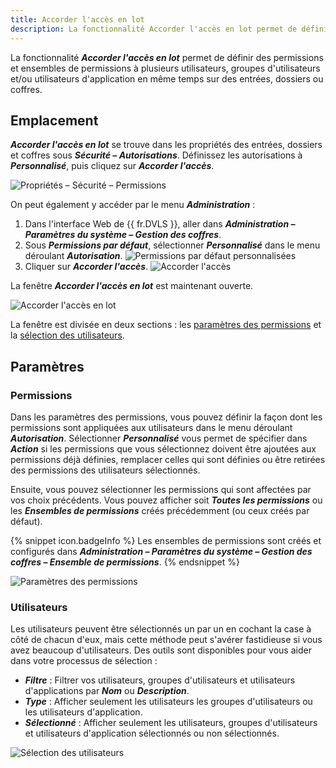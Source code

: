 ```yaml
---
title: Accorder l'accès en lot
description: La fonctionnalité Accorder l'accès en lot permet de définir des permissions et ensembles de permissions à plusieurs utilisateurs, groupes d'utilisateurs et/ou utilisateurs d'application en même temps sur des entrées, dossiers ou coffres.
---
```

La fonctionnalité ***Accorder l'accès en lot*** permet de définir des permissions et ensembles de permissions à plusieurs utilisateurs, groupes d'utilisateurs et/ou utilisateurs d'application en même temps sur des entrées, dossiers ou coffres.

## Emplacement

***Accorder l'accès en lot*** se trouve dans les propriétés des entrées, dossiers et coffres sous ***Sécurité – Autorisations***. Définissez les autorisations à ***Personnalisé***, puis cliquez sur ***Accorder l'accès***.

![Propriétés – Sécurité – Permissions](https://webdevolutions.azureedge.net/docs/fr/server/ServerOp2052.png)

On peut également y accéder par le menu ***Administration*** :
1. Dans l'interface Web de {{ fr.DVLS }}, aller dans ***Administration – Paramètres du système – Gestion des coffres***.
1. Sous ***Permissions par défaut***, sélectionner ***Personnalisé*** dans le menu déroulant ***Autorisation***.
![Permissions par défaut personnalisées](https://webdevolutions.azureedge.net/docs/fr/server/ServerOp2047.png)
1. Cliquer sur ***Accorder l'accès***.
![Accorder l'accès](https://webdevolutions.azureedge.net/docs/fr/server/ServerOp2048.png)

La fenêtre ***Accorder l'accès en lot*** est maintenant ouverte.

![Accorder l'accès en lot](https://webdevolutions.azureedge.net/docs/fr/server/ServerOp2049.png)

La fenêtre est divisée en deux sections : les <a href="#permissions">paramètres des permissions</a> et la <a href="#utilisateurs">sélection des utilisateurs</a>.

## Paramètres

### Permissions

Dans les paramètres des permissions, vous pouvez définir la façon dont les permissions sont appliquées aux utilisateurs dans le menu déroulant ***Autorisation***. Sélectionner ***Personnalisé*** vous permet de spécifier dans ***Action*** si les permissions que vous sélectionnez doivent être ajoutées aux permissions déjà définies, remplacer celles qui sont définies ou être retirées des permissions des utilisateurs sélectionnés.

Ensuite, vous pouvez sélectionner les permissions qui sont affectées par vos choix précédents. Vous pouvez afficher soit ***Toutes les permissions*** ou les ***Ensembles de permissions*** créés précédemment (ou ceux créés par défaut).

{% snippet icon.badgeInfo %} 
Les ensembles de permissions sont créés et configurés dans ***Administration – Paramètres du système – Gestion des coffres – Ensemble de permissions***.
{% endsnippet %}

![Paramètres des permissions](https://webdevolutions.azureedge.net/docs/fr/server/ServerOp2050.png)

### Utilisateurs

Les utilisateurs peuvent être sélectionnés un par un en cochant la case à côté de chacun d'eux, mais cette méthode peut s'avérer fastidieuse si vous avez beaucoup d'utilisateurs. Des outils sont disponibles pour vous aider dans votre processus de sélection :
* ***Filtre*** : Filtrer vos utilisateurs, groupes d'utilisateurs et utilisateurs d'applications par ***Nom*** ou ***Description***.
* ***Type*** : Afficher seulement les utilisateurs les groupes d'utilisateurs ou les utilisateurs d'application.
* ***Sélectionné*** : Afficher seulement les utilisateurs, groupes d'utilisateurs et utilisateurs d'application sélectionnés ou non sélectionnés.

![Sélection des utilisateurs](https://webdevolutions.azureedge.net/docs/fr/server/ServerOp2051.png)
